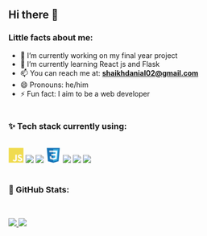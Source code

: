 ## Hi there 👋

### Little facts about me:
- 🔭 I’m currently working on my final year project<br />
- 🌱 I’m currently learning React js and Flask<br />
- 📫 You can reach me at: **shaikhdanial02@gmail.com** <br />
- 😄 Pronouns: he/him<br />
- ⚡ Fun fact: I aim to be a web developer<br /><br />

### ✨ Tech stack currently using:
   <br />
<code><a href="https://www.javascript.com/" target="_blank"><img height="30" src="https://raw.githubusercontent.com/devicons/devicon/master/icons/javascript/javascript-plain.svg"></a></code>
<code><a href="https://reactjs.org/" target="_blank"><img height="30" src="https://www.vectorlogo.zone/logos/reactjs/reactjs-icon.svg"></a></code>
<code><a href="https://www.w3schools.com/html/" target="_blank"><img height="30" src="https://www.vectorlogo.zone/logos/w3_html5/w3_html5-icon.svg"></a></code>
<code><a href="https://www.w3schools.com/css/" target="_blank"><img height="30" src="https://raw.githubusercontent.com/devicons/devicon/master/icons/css3/css3-original.svg"></a></code>
<code><a href="https://getbootstrap.com/" target="_blank"><img height="30" src="https://upload.wikimedia.org/wikipedia/commons/thumb/b/b2/Bootstrap_logo.svg/512px-Bootstrap_logo.svg.png?20210507000024"></a></code>
<code><a href="https://www.php.net/" target="_blank"><img height="30" src="https://www.vectorlogo.zone/logos/php/php-ar21.svg"></a></code>
<code><a href="https://git-scm.com/" target="_blank"><img height="30" src="https://www.vectorlogo.zone/logos/git-scm/git-scm-icon.svg"></a></code><br /><br />


### 📔 GitHub Stats:
<br>
<p >
  <a href="https://github.com/shaikhdanialsah">
    <img   height="175px" src="https://github-readme-stats.vercel.app/api?username=shaikhdanialsah&show_icons=true&hide_border=true&title_color=94b4a4&amp&icon_color=FFFFFF&amp&text_color=FFFFFF&amp&bg_color=000000&count_private=true&include_all_commits=true"/>
  </a>
  <a href="https://github.com/shaikhdanialsah">
    <img  height="175px"  src="https://github-readme-stats.vercel.app/api/top-langs/?username=shaikhdanialsah&text_color=FFFFFF&bg_color=000000&title_color=94b4a4&langs_count=15&layout=compact&hide_border=true" />
  </a>
</p>

